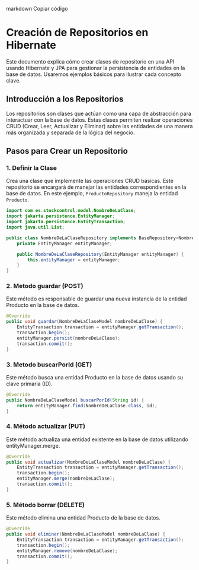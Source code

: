 markdown
Copiar código
# Creación de Repositorios en Hibernate

Este documento explica cómo crear clases de repositorio en una API usando Hibernate y JPA para gestionar la persistencia de entidades en la base de datos. Usaremos ejemplos básicos para ilustrar cada concepto clave.

## Introducción a los Repositorios

Los repositorios son clases que actúan como una capa de abstracción para interactuar con la base de datos. Estas clases permiten realizar operaciones CRUD (Crear, Leer, Actualizar y Eliminar) sobre las entidades de una manera más organizada y separada de la lógica del negocio.

## Pasos para Crear un Repositorio

### 1. Definir la Clase

Crea una clase que implemente las operaciones CRUD básicas. Este repositorio se encargará de manejar las entidades correspondientes en la base de datos. En este ejemplo, `ProductoRepository` maneja la entidad `Producto`.

```java
import com.es.stockcontrol.model.NombreDeLaClase;
import jakarta.persistence.EntityManager;
import jakarta.persistence.EntityTransaction;
import java.util.List;

public class NombreDeLaClaseRepository implements BaseRepository<NombreDeLaClaseModel, String> {
    private EntityManager entityManager;

    public NombreDeLaClaseRepository(EntityManager entityManager) {
        this.entityManager = entityManager;
    }
}
```

### 2. Metodo guardar (POST)

Este método es responsable de guardar una nueva instancia de la entidad Producto en la base de datos.

```java
@Override
public void guardar(NombreDeLaClaseModel nombreDeLaClase) {
    EntityTransaction transaction = entityManager.getTransaction();
    transaction.begin();
    entityManager.persist(nombreDeLaClase);
    transaction.commit();
}

```
### 3. Metodo buscarPorId (GET)

Este método busca una entidad Producto en la base de datos usando su clave primaria (ID).

```java
@Override
public NombreDeLaClaseModel buscarPorId(String id) {
    return entityManager.find(NombreDeLaClase.class, id);
}

```

### 4. Método actualizar (PUT)

Este método actualiza una entidad existente en la base de datos utilizando entityManager.merge.

```java
@Override
public void actualizar(NombreDeLaClaseModel nombreDeLaClase) {
    EntityTransaction transaction = entityManager.getTransaction();
    transaction.begin();
    entityManager.merge(nombreDeLaClase);
    transaction.commit();
}

```

### 5. Método borrar (DELETE)

Este método elimina una entidad Producto de la base de datos.

```java
@Override
public void eliminar(NombreDeLaClaseModel nombreDeLaClase) {
    EntityTransaction transaction = entityManager.getTransaction();
    transaction.begin();
    entityManager.remove(nombreDeLaClase);
    transaction.commit();
}

```